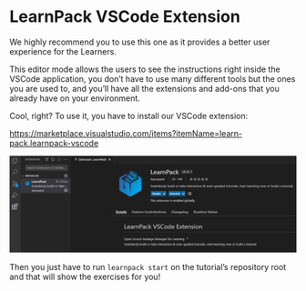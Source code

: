 # LearnPack VSCode Extension

We highly recommend you to use this one as it provides a better user experience for the Learners. 

This editor mode allows the users to see the instructions right inside the VSCode application, you don’t have to use many different tools but the ones you are used to, and you’ll have all the extensions and add-ons that you already have on your environment. 

Cool, right? To use it, you have to install our VSCode extension: 

https://marketplace.visualstudio.com/items?itemName=learn-pack.learnpack-vscode

![LearnPack VSCode](https://github.com/learnpack/docs/blob/main/assets/Untitled%20(6).png?raw=true)

Then you just have to run `learnpack start` on the tutorial’s repository root and that will show the exercises for you!
